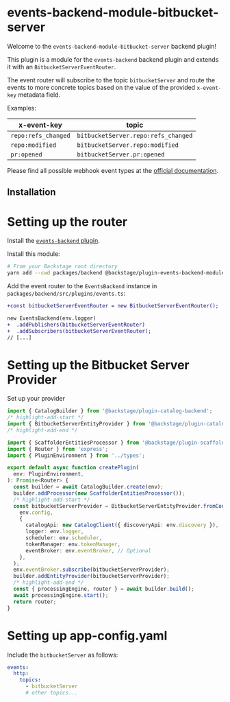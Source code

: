 # events-backend-module-bitbucket-server

Welcome to the `events-backend-module-bitbucket-server` backend plugin!

This plugin is a module for the `events-backend` backend plugin
and extends it with an `BitbucketServerEventRouter`.

The event router will subscribe to the topic `bitbucketServer`
and route the events to more concrete topics based on the value
of the provided `x-event-key` metadata field.

Examples:

| x-event-key         | topic                               |
| ------------------- | ----------------------------------- |
| `repo:refs_changed` | `bitbucketServer.repo:refs_changed` |
| `repo:modified`     | `bitbucketServer.repo:modified`     |
| `pr:opened`         | `bitbucketServer.pr:opened`         |

Please find all possible webhook event types at the
[official documentation](https://confluence.atlassian.com/bitbucketserver/event-payload-938025882.html).

## Installation

# Setting up the router

Install the [`events-backend` plugin](../events-backend/README.md).

Install this module:

```bash
# From your Backstage root directory
yarn add --cwd packages/backend @backstage/plugin-events-backend-module-bitbucket-server
```

Add the event router to the `EventsBackend` instance in `packages/backend/src/plugins/events.ts`:

```diff
+const bitbucketServerEventRouter = new BitbucketServerEventRouter();

new EventsBackend(env.logger)
+  .addPublishers(bitbucketServerEventRouter)
+  .addSubscribers(bitbucketServerEventRouter);
// [...]
```

# Setting up the Bitbucket Server Provider

Set up your provider

```ts title="packages/backend/src/plugins/catalog.ts"
import { CatalogBuilder } from '@backstage/plugin-catalog-backend';
/* highlight-add-start */
import { BitbucketServerEntityProvider } from '@backstage/plugin-catalog-backend-module-bitbucket-server';
/* highlight-add-end */

import { ScaffolderEntitiesProcessor } from '@backstage/plugin-scaffolder-backend';
import { Router } from 'express';
import { PluginEnvironment } from '../types';

export default async function createPlugin(
  env: PluginEnvironment,
): Promise<Router> {
  const builder = await CatalogBuilder.create(env);
  builder.addProcessor(new ScaffolderEntitiesProcessor());
  /* highlight-add-start */
  const bitbucketServerProvider = BitbucketServerEntityProvider.fromConfig(
    env.config,
    {
      catalogApi: new CatalogClient({ discoveryApi: env.discovery }),
      logger: env.logger,
      scheduler: env.scheduler,
      tokenManager: env.tokenManager,
      eventBroker: env.eventBroker, // Optional
    },
  );
  env.eventBroker.subscribe(bitbucketServerProvider);
  builder.addEntityProvider(bitbucketServerProvider);
  /* highlight-add-end */
  const { processingEngine, router } = await builder.build();
  await processingEngine.start();
  return router;
}
```

# Setting up app-config.yaml

Include the `bitbucketServer` as follows:

```yaml
events:
  http:
    topics:
      - bitbucketServer
      # other topics...
```
